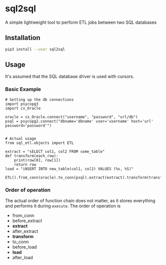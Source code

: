 # sql2sql
A simple lightweight tool to perform ETL jobs between two SQL databases

## Installation

```bash
pip3 install --user sql2sql
```

## Usage
It's assumed that the SQL database driver is used with cursors.


### Basic Example

```python3
# Setting up the db connections
import psycopg3
import cx_Oracle

oracle = cx_Oracle.connect("username", "password", "url/db")
psql = psycopg2.connect("dbname='dbname' user='username' host='url' password='password'")


# Actual usage
from sql_etl.objects import ETL

extract = "sELECT col1, col2 FROM some_table"
def transform(each_row):
    print(row[0], row[1])
    return row
load = "iNSERT INTO new_table(col1, col2) VALUES (%s, %S)"

ETL().from_conn(oracle).to_conn(psql).extract(extract).transform(transform).load(load).execute()
```

### Order of operation
The actual order of function chain does not matter, as it stores everything and performs it during `execute`. The order of operation is

* from_conn
* before_extract
* **extract**
* after_extract
* **transform**
* to_conn
* before_load
* **load**
* after_load

